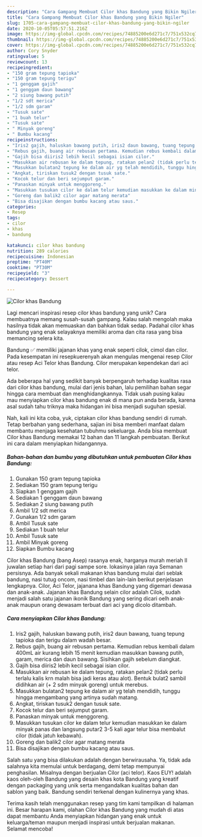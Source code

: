 ```yaml
---
description: "Cara Gampang Membuat Cilor khas Bandung yang Bikin Ngiler"
title: "Cara Gampang Membuat Cilor khas Bandung yang Bikin Ngiler"
slug: 1705-cara-gampang-membuat-cilor-khas-bandung-yang-bikin-ngiler
date: 2020-10-05T05:57:51.216Z
image: https://img-global.cpcdn.com/recipes/74885200e6d271c7/751x532cq70/cilor-khas-bandung-foto-resep-utama.jpg
thumbnail: https://img-global.cpcdn.com/recipes/74885200e6d271c7/751x532cq70/cilor-khas-bandung-foto-resep-utama.jpg
cover: https://img-global.cpcdn.com/recipes/74885200e6d271c7/751x532cq70/cilor-khas-bandung-foto-resep-utama.jpg
author: Cory Snyder
ratingvalue: 5
reviewcount: 13
recipeingredient:
- "150 gram tepung tapioka"
- "150 gram tepung terigu"
- "1 genggam gajih"
- "1 genggam daun bawang"
- "2 siung bawang putih"
- "1/2 sdt merica"
- "1/2 sdm garam"
- "Tusuk sate"
- "1 buah telur"
- "Tusuk sate"
- " Minyak goreng"
- " Bumbu kacang"
recipeinstructions:
- "Iris2 gajih, haluskan bawang putih, iris2 daun bawang, tuang tepung tapioka dan terigu dalam wadah besar."
- "Rebus gajih, buang air rebusan pertama. Kemudian rebus kembali dalam 400mL air kurang lebih 15 menit kemudian masukkan bawang putih, garam, merica dan daun bawang. Sisihkan gajih sebelum diangkat."
- "Gajih bisa diiris2 lebih kecil sebagai isian cilor."
- "Masukkan air rebusan ke dalam tepung, ratakan pelan2 (tidak perlu terlalu kalis krn malah bisa jadi keras atau alot). Bentuk bulat2 sambil didihkan air (+ 2 sdm minyak goreng) untuk merebus."
- "Masukkan bulatan2 tepung ke dalam air yg telah mendidih, tunggu hingga mengambang yang artinya sudah matang."
- "Angkat, tiriskan tusuk2 dengan tusuk sate."
- "Kocok telur dan beri sejumput garam."
- "Panaskan minyak untuk menggoreng."
- "Masukkan tusukan cilor ke dalam telur kemudian masukkan ke dalam minyak panas dan langsung putar2 3-5 kali agar telur bisa membalut cilor (tidak jatuh kebawah)."
- "Goreng dan balik2 cilor agar matang merata"
- "Bisa disajikan dengan bumbu kacang atau saus."
categories:
- Resep
tags:
- cilor
- khas
- bandung

katakunci: cilor khas bandung 
nutrition: 289 calories
recipecuisine: Indonesian
preptime: "PT40M"
cooktime: "PT30M"
recipeyield: "3"
recipecategory: Dessert

---
```



![Cilor khas Bandung](https://img-global.cpcdn.com/recipes/74885200e6d271c7/751x532cq70/cilor-khas-bandung-foto-resep-utama.jpg)

Lagi mencari inspirasi resep cilor khas bandung yang unik? Cara membuatnya memang susah-susah gampang. Kalau salah mengolah maka hasilnya tidak akan memuaskan dan bahkan tidak sedap. Padahal cilor khas bandung yang enak selayaknya memiliki aroma dan cita rasa yang bisa memancing selera kita.

Bandung ✅ memiliki jajanan khas yang enak seperti cilok, cimol dan cilor. Pada kesempatan ini resepkuerenyah akan mengulas mengenai resep Cilor atau resep Aci Telor khas Bandung. Cilor merupakan kependekan dari aci telor.

Ada beberapa hal yang sedikit banyak berpengaruh terhadap kualitas rasa dari cilor khas bandung, mulai dari jenis bahan, lalu pemilihan bahan segar hingga cara membuat dan menghidangkannya. Tidak usah pusing kalau mau menyiapkan cilor khas bandung enak di mana pun anda berada, karena asal sudah tahu triknya maka hidangan ini bisa menjadi suguhan spesial.


Nah, kali ini kita coba, yuk, ciptakan cilor khas bandung sendiri di rumah. Tetap berbahan yang sederhana, sajian ini bisa memberi manfaat dalam membantu menjaga kesehatan tubuhmu sekeluarga. Anda bisa membuat Cilor khas Bandung memakai 12 bahan dan 11 langkah pembuatan. Berikut ini cara dalam menyiapkan hidangannya.

<!--inarticleads1-->

##### Bahan-bahan dan bumbu yang dibutuhkan untuk pembuatan Cilor khas Bandung:

1. Gunakan 150 gram tepung tapioka
1. Sediakan 150 gram tepung terigu
1. Siapkan 1 genggam gajih
1. Sediakan 1 genggam daun bawang
1. Sediakan 2 siung bawang putih
1. Ambil 1/2 sdt merica
1. Gunakan 1/2 sdm garam
1. Ambil Tusuk sate
1. Sediakan 1 buah telur
1. Ambil Tusuk sate
1. Ambil  Minyak goreng
1. Siapkan  Bumbu kacang


Cilor khas Bandung (bang Asep) rasanya enak, harganya murah meriah ll juwalan setiap hari dari pagi sampe sore. lokasinya jalan raya Semanan persisnya. Ada banyak sekali makanan khas bandung mulai dari seblak bandung, nasi tutug oncom, nasi timbel dan lain-lain berikut penjelasan lengkapnya. Cilor, Aci Telor, jajanana khas Bandung yang digemari dewasa dan anak-anak. Jajanan khas Bandung selain cilor adalah Cilok, sudah menjadi salah satu jajanan ikonik Bandung yang sering dicari oelh anak-anak maupun orang dewasam terbuat dari aci yang dicolo ditambah. 

<!--inarticleads2-->

##### Cara menyiapkan Cilor khas Bandung:

1. Iris2 gajih, haluskan bawang putih, iris2 daun bawang, tuang tepung tapioka dan terigu dalam wadah besar.
1. Rebus gajih, buang air rebusan pertama. Kemudian rebus kembali dalam 400mL air kurang lebih 15 menit kemudian masukkan bawang putih, garam, merica dan daun bawang. Sisihkan gajih sebelum diangkat.
1. Gajih bisa diiris2 lebih kecil sebagai isian cilor.
1. Masukkan air rebusan ke dalam tepung, ratakan pelan2 (tidak perlu terlalu kalis krn malah bisa jadi keras atau alot). Bentuk bulat2 sambil didihkan air (+ 2 sdm minyak goreng) untuk merebus.
1. Masukkan bulatan2 tepung ke dalam air yg telah mendidih, tunggu hingga mengambang yang artinya sudah matang.
1. Angkat, tiriskan tusuk2 dengan tusuk sate.
1. Kocok telur dan beri sejumput garam.
1. Panaskan minyak untuk menggoreng.
1. Masukkan tusukan cilor ke dalam telur kemudian masukkan ke dalam minyak panas dan langsung putar2 3-5 kali agar telur bisa membalut cilor (tidak jatuh kebawah).
1. Goreng dan balik2 cilor agar matang merata
1. Bisa disajikan dengan bumbu kacang atau saus.


Salah satu yang bisa dilakukan adalah dengan berwirausaha. Ya, tidak ada salahnya kita memulai untuk berdagang, demi tetap mempunyai penghasilan. Misalnya dengan berjualan Cilor (aci telor). Kaos EUY! adalah kaos oleh-oleh Bandung yang desain khas kota Bandung yang kreatif dengan packaging yang unik serta mengandalkan kualitas bahan dan sablon yang baik. Bandung sendiri terkenal dengan kulinernya yang khas. 

Terima kasih telah menggunakan resep yang tim kami tampilkan di halaman ini. Besar harapan kami, olahan Cilor khas Bandung yang mudah di atas dapat membantu Anda menyiapkan hidangan yang enak untuk keluarga/teman maupun menjadi inspirasi untuk berjualan makanan. Selamat mencoba!
